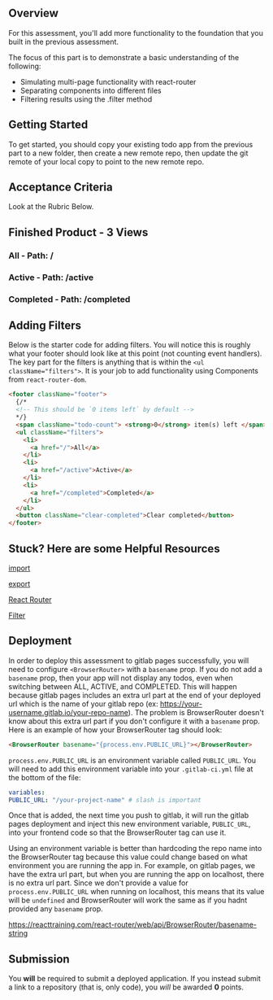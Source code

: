 ## Overview

For this assessment, you'll add more functionality to the foundation that you built in the previous assessment.

The focus of this part is to demonstrate a basic understanding of the following:

- Simulating multi-page functionality with react-router
- Separating components into different files
- Filtering results using the .filter method

## Getting Started

To get started, you should copy your existing todo app from the previous part to a new folder, then create a new remote repo, then update the git remote of your local copy to point to the new remote repo.

## Acceptance Criteria

Look at the Rubric Below.

## Finished Product - 3 Views

### All - Path: /

### Active - Path: /active

### Completed - Path: /completed

## Adding Filters

Below is the starter code for adding filters. You will notice this is roughly what your footer should look like at this point (not counting event handlers). The key part for the filters is anything that is within the `<ul className="filters">`. It is your job to add functionality using Components from `react-router-dom`.

```html
<footer className="footer">
  {/*
  <!-- This should be `0 items left` by default -->
  */}
  <span className="todo-count"> <strong>0</strong> item(s) left </span>
  <ul className="filters">
    <li>
      <a href="/">All</a>
    </li>
    <li>
      <a href="/active">Active</a>
    </li>
    <li>
      <a href="/completed">Completed</a>
    </li>
  </ul>
  <button className="clear-completed">Clear completed</button>
</footer>
```

## Stuck? Here are some Helpful Resources

[import](https://developer.mozilla.org/en-US/docs/Web/JavaScript/Reference/Statements/import)

[export](https://developer.mozilla.org/en-US/docs/web/javascript/reference/statements/export)

[React Router](https://reacttraining.com/react-router/web/guides/basic-components)

[Filter](https://developer.mozilla.org/en-US/docs/Web/JavaScript/Reference/Global_Objects/Array/filter)

## Deployment

In order to deploy this assessment to gitlab pages successfully, you will need to configure `<BrowserRouter>` with a `basename` prop. If you do not add a `basename` prop, then your app will not display any todos, even when switching between ALL, ACTIVE, and COMPLETED. This will happen because gitlab pages includes an extra url part at the end of your deployed url which is the name of your gitlab repo (ex: https://your-username.gitlab.io/your-repo-name). The problem is BrowserRouter doesn't know about this extra url part if you don't configure it with a `basename` prop. Here is an example of how your BrowserRouter tag should look:

```html
<BrowserRouter basename="{process.env.PUBLIC_URL}"></BrowserRouter>
```

`process.env.PUBLIC_URL` is an environment variable called `PUBLIC_URL`. You will need to add this environment variable into your `.gitlab-ci.yml` file at the bottom of the file:

```yml
variables:
PUBLIC_URL: "/your-project-name" # slash is important
```

Once that is added, the next time you push to gitlab, it will run the gitlab pages deployment and inject this new environment variable, `PUBLIC_URL`, into your frontend code so that the BrowserRouter tag can use it.

Using an environment variable is better than hardcoding the repo name into the BrowserRouter tag because this value could change based on what environment you are running the app in. For example, on gitlab pages, we have the extra url part, but when you are running the app on localhost, there is no extra url part. Since we don't provide a value for `process.env.PUBLIC_URL` when running on localhost, this means that its value will be `undefined` and BrowserRouter will work the same as if you hadnt provided any `basename` prop.

https://reacttraining.com/react-router/web/api/BrowserRouter/basename-string

## Submission

You **will** be required to submit a deployed application. If you instead submit a link to a repository (that is, only code), you _will_ be awarded **0** points.
